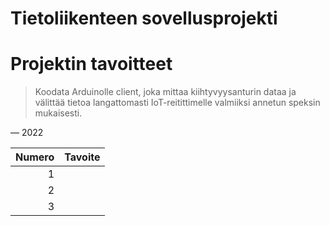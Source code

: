 # Tietoliikenteen sovellusprojekti 
# Projektin tavoitteet
> Koodata Arduinolle client, joka mittaa kiihtyvyysanturin dataa ja välittää tietoa langattomasti IoT-reitittimelle valmiiksi annetun speksin mukaisesti.

— 2022

| Numero | Tavoite |
|-----:|-----------|
|     1|           |
|     2|           |
|     3|           |

